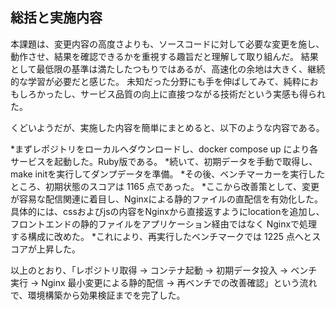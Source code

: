 ## 総括と実施内容
本課題は、変更内容の高度さよりも、ソースコードに対して必要な変更を施し、動作させ、結果を確認できるかを重視する趣旨だと理解して取り組んだ。
結果として最低限の基準は満たしたつもりではあるが、高速化の余地は大きく、継続的な学習が必要だと感じた。
未知だった分野にも手を伸ばしてみて、純粋におもしろかったし、サービス品質の向上に直接つながる技術だという実感も得られた。

くどいようだが、実施した内容を簡単にまとめると、以下のような内容である。

*まずレポジトリをローカルへダウンロードし、docker compose up により各サービスを起動した。Ruby版である。
*続いて、初期データを手動で取得し、make initを実行してダンプデータを準備。
*その後、ベンチマーカーを実行したところ、初期状態のスコアは 1165 点であった。
*ここから改善策として、変更が容易な配信関連に着目し、Nginxによる静的ファイルの直配信を有効化した。
具体的には、cssおよびjsの内容をNginxから直接返すようにlocationを追加し、フロントエンドの静的ファイルをアプリケーション経由ではなく Nginxで処理する構成に改めた。
*これにより、再実行したベンチマークでは 1225 点へとスコアが上昇した。

以上のとおり、「レポジトリ取得 → コンテナ起動 → 初期データ投入 → ベンチ実行 → Nginx 最小変更による静的配信 → 再ベンチでの改善確認」という流れで、環境構築から効果検証までを完了した。

